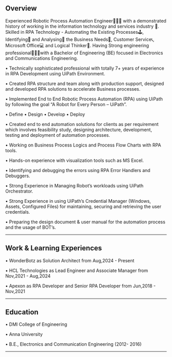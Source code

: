
Overview
--------

Experienced Robotic Process Automation Engineer👨🏻‍💻 with a demonstrated history of working in the information technology and services industry 💼. Skilled in RPA Technology - Automating the Existing Processes🕹, Identifying🧐 and Analysing🔎 the Business Needs🎯, Customer Service📞, Microsoft Office💻 and Logical Thinker🧩. Having Strong engineering professional👨🏻‍🎓with a Bachelor of Engineering (BE) focused in Electronics and Communications Engineering.

•	Technically sophisticated professional with totally 7+ years of experience in RPA Development using UiPath Environment.

•	Created RPA structure and team along with production support, designed and developed RPA solutions to accelerate Business processes.

•	Implemented End to End Robotic Process Automation (RPA) using UiPath by following the goal “A Robot for Every Person – UiPath”.

•	Define • Design • Develop • Deploy 

•	Created end to end automation solutions for clients as per requirement which involves feasibility study, designing architecture, development, testing and deployment of             automation processes.

•	Working on Business Process Logics and Process Flow Charts with RPA tools.

•	Hands-on experience with visualization tools such as MS Excel.

•	Identifying and debugging the errors using RPA Error Handlers and Debuggers.

•	Strong Experience in Managing Robot’s workloads using UiPath Orchestrator.

•	Strong Experience in using UiPath’s Credential Manager (Windows, Assets, Configured Files) for maintaining, securing and retrieving the user credentials.

•	Preparing the design document & user manual for the automation process and the usage of BOT’s.

-----------------------------------------------------------------------------------------------------------------------------------------------------------

Work & Learning Experiences
--------------------------

• WonderBotz as Solution Architect from Aug,2024 - Present

• HCL Technologies as Lead Engineer and Associate Manager from Nov,2021 - Aug,2024

• Apexon as RPA Developer and Senior RPA Developer from Jun,2018 - Nov,2021

------------------------------------------------------------------------------------------------------------------------------------------------------------

Education
---------

• DMI College of Engineering

• Anna University

• B.E., Electronics and Communication Engineering (2012- 2016)

------------------------------------------------------------------------------------------------------------------------------------------------------------
